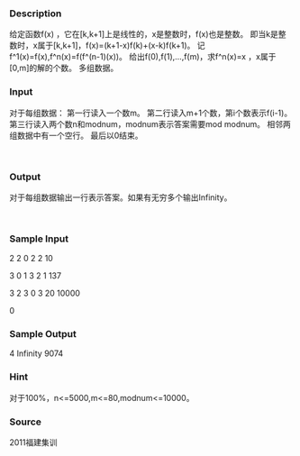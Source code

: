 
### Description
给定函数f(x) ，它在[k,k+1]上是线性的，x是整数时，f(x)也是整数。
即当k是整数时，x属于[k,k+1]，f(x)=(k+1-x)f(k)+(x-k)f(k+1)。
记f^1(x)=f(x),f^n(x)=f(f^(n-1)(x))。
给出f(0),f(1),...,f(m)，求f^n(x)=x ，x属于[0,m]的解的个数。
多组数据。
 
### Input
对于每组数据：
第一行读入一个数m。
第二行读入m+1个数，第i个数表示f(i-1)。
第三行读入两个数n和modnum，modnum表示答案需要mod modnum。
相邻两组数据中有一个空行。
最后以0结束。
 

 
### Output
对于每组数据输出一行表示答案。如果有无穷多个输出Infinity。
 

 
### Sample Input
2
2 0 2
2 10

3
0 1 3 2
1 137

3
2 3 0 3
20 10000

0


### Sample Output
4
Infinity
9074



### Hint
对于100%，n<=5000,m<=80,modnum<=10000。

### Source
2011福建集训